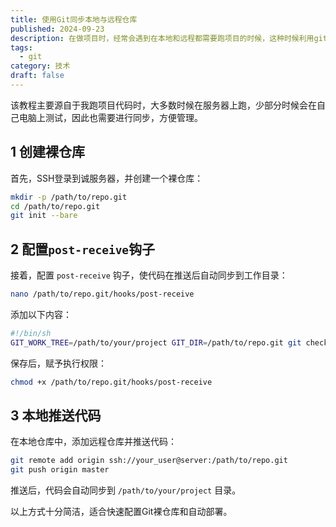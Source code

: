 ```yaml
---
title: 使用Git同步本地与远程仓库
published: 2024-09-23
description: 在做项目时，经常会遇到在本地和远程都需要跑项目的时候，这种时候利用git进行同步管理就很方便。
tags:
  - git
category: 技术
draft: false
---
```

该教程主要源自于我跑项目代码时，大多数时候在服务器上跑，少部分时候会在自己电脑上测试，因此也需要进行同步，方便管理。

## 1 创建裸仓库

首先，SSH登录到诚服务器，并创建一个裸仓库：
```bash
mkdir -p /path/to/repo.git
cd /path/to/repo.git
git init --bare
```

## 2 配置`post-receive`钩子
接着，配置 `post-receive` 钩子，使代码在推送后自动同步到工作目录：
```bash
nano /path/to/repo.git/hooks/post-receive
```
添加以下内容：
```bash
#!/bin/sh
GIT_WORK_TREE=/path/to/your/project GIT_DIR=/path/to/repo.git git checkout -f
```
保存后，赋予执行权限：
```bash
chmod +x /path/to/repo.git/hooks/post-receive
```

## 3 本地推送代码
在本地仓库中，添加远程仓库并推送代码：
```bash
git remote add origin ssh://your_user@server:/path/to/repo.git
git push origin master
```
推送后，代码会自动同步到 `/path/to/your/project` 目录。

以上方式十分简洁，适合快速配置Git裸仓库和自动部署。